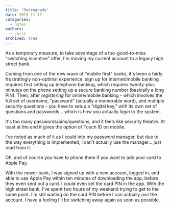 ```yaml
---
title: "Retrograde"
date: 2019-11-17
categories:
  - notes
authors:
  - chris
archived: true
---
```


As a temporary measure, to take advantage of a too-good-to-miss “switching incentive” offer, I'm moving my current account to a legacy high street bank.

Coming from one of the new wave of “mobile first” banks, it's been a fairly frustratingly non-optimal experience: sign up for internet/mobile banking requires first setting up telephone banking, which requires twenty-plus minutes on the phone setting up a secure banking number (basically a long PIN). Then, after _registering_ for online/mobile banking - which involves the full set of username, “password” (actually a memorable word), and multiple security questions - you have to setup a “digital key,” with its own set of questions and passwords… which is how you actually _login_ to the system.

It's too many passwords/pins/questions, and it feels like security theatre. At least at the end it gives the option of Touch ID on mobile.

I've noted as much of it as I could into my password manager, but due to the way everything is implemented, I can't actually use the manager… just read from it.

Oh, and of course you have to phone them if you want to add your card to Apple Pay.

With the newer bank, I was signed up with a new account, logged in, and able to use Apple Pay within ten minutes of downloading the app, before they even sent out a card. I could even set the card PIN in the app. With the high street bank, I've spent two hours of my weekend trying to get to the same point. I’m still waiting on the card PIN before I can actually _use_ the account. I have a feeling I'll be switching away again as soon as possible.
